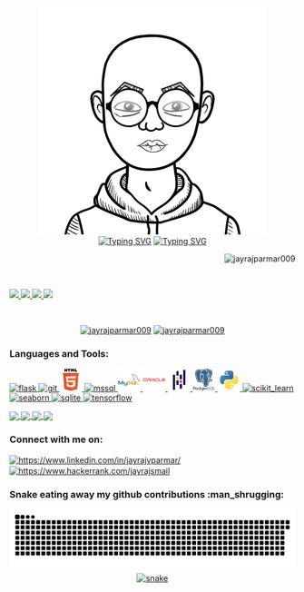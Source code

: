 <!--<h1 align="center">Analytics Professional</h1>-->

<div>
  <div align=center>
      <img height="400"  src="https://github.com/jayrajparmar009/jayrajparmar009/blob/main/Avatar.png" alt="Avatar photo of Jayraj Parmar">
  </div>

<div align=center>
<a href="https://github.com/jayrajparmar009#gh-dark-mode-only">
<img src="https://readme-typing-svg.demolab.com?font=Fira+Code&weight=700&size=22&pause=1000&color=F71A87&background=FF8B3C00&center=true&vCenter=true&width=435&lines=Hi+there!+This+is+Jay;Welcome+to+my+profile+%3A)+;Things+you+should+know+about+me+%3A;Analytics+Professional;Fitness+Enthusiast;Inquisitive+by+Nature;Big+Self+Development+Junkie" alt="Typing SVG" /></a>

 <a href="https://github.com/jayrajparmar009#gh-light-mode-only">
<img src="https://readme-typing-svg.demolab.com?font=Fira+Code&weight=700&size=22&pause=1000&color=FFA500&background=FF8B3C00&center=true&vCenter=true&width=435&lines=Hi+there!+This+is+Jay;Welcome+to+my+profile+%3A)+;Things+you+should+know+about+me+%3A;Analytics+Professional;Fitness+Enthusiast;Inquisitive+by+Nature;Big+Self+Development+Junkie" alt="Typing SVG" /></a>
  
  
  </div>
</div>


<p align="right"> &nbsp;<img src="https://komarev.com/ghpvc/?username=jayrajparmar009&&theme=dark&background&show_icons=true&label=Profile%20views&color=FFA500&style=flat" alt="jayrajparmar009" /> </p>

<br/>
<p align="left">
  <a href="https://github.com/jayrajparmar009#gh-dark-mode-only">
  <img width="49.5%" src="https://github-readme-stats.vercel.app/api?username=jayrajparmar009&theme=radical&show_icons=true&locale=en" />
    <img width="49.5%" src="https://github-readme-streak-stats.herokuapp.com/?user=jayrajparmar009&theme=radical&date_format=M%20j%5B%2C%20Y%5D&fire=FF0000" />
  </a>
  <a href="https://github.com/jayrajparmar009#gh-light-mode-only">
  <img width="49.5%" src="https://github-readme-stats.vercel.app/api?username=jayrajparmar009&theme=flag-india&show_icons=true&locale=en&border_color=000000" />
    <img width="49.5%" src="https://github-readme-streak-stats.herokuapp.com/?user=jayrajparmar009&theme=flag-india&date_format=M%20j%5B%2C%20Y%5D&title_color=F71A87&fire=FF0000&border=000000" />
  </a>
</p>
<br>


<p align="center"> 
  <a href="https://github.com/jayrajparmar009#gh-dark-mode-only"><img src="https://github-profile-trophy.vercel.app/?username=jayrajparmar009&layout=compact&theme=radical" alt="jayrajparmar009" /></a> 
  <a href="https://github.com/jayrajparmar009#gh-light-mode-only"><img src="https://github-profile-trophy.vercel.app/?username=jayrajparmar009&layout=compact&theme=flag-india&border_color=000000" alt="jayrajparmar009" /></a> 
</p>
    







<!-- <p>&nbsp;<img align="center" src="https://github-readme-streak-stats.herokuapp.com/?user=jayrajparmar009&" alt="jayrajparmar009" /></p> -->


<h3 align="left">Languages and Tools:</h3>
<p align="left"> <a href="https://flask.palletsprojects.com/" target="_blank" rel="noreferrer"> <img src="https://www.vectorlogo.zone/logos/pocoo_flask/pocoo_flask-icon.svg" alt="flask" width="40" height="40"/> </a> <a href="https://git-scm.com/" target="_blank" rel="noreferrer"> <img src="https://www.vectorlogo.zone/logos/git-scm/git-scm-icon.svg" alt="git" width="40" height="40"/> </a> <a href="https://www.w3.org/html/" target="_blank" rel="noreferrer"> <img src="https://raw.githubusercontent.com/devicons/devicon/master/icons/html5/html5-original-wordmark.svg" alt="html5" width="40" height="40"/> </a> <a href="https://www.microsoft.com/en-us/sql-server" target="_blank" rel="noreferrer"> <img src="https://www.svgrepo.com/show/303229/microsoft-sql-server-logo.svg" alt="mssql" width="40" height="40"/> </a> <a href="https://www.mysql.com/" target="_blank" rel="noreferrer"> <img src="https://raw.githubusercontent.com/devicons/devicon/master/icons/mysql/mysql-original-wordmark.svg" alt="mysql" width="40" height="40"/> </a> <a href="https://www.oracle.com/" target="_blank" rel="noreferrer"> <img src="https://raw.githubusercontent.com/devicons/devicon/master/icons/oracle/oracle-original.svg" alt="oracle" width="40" height="40"/> </a> <a href="https://pandas.pydata.org/" target="_blank" rel="noreferrer"> <img src="https://raw.githubusercontent.com/devicons/devicon/2ae2a900d2f041da66e950e4d48052658d850630/icons/pandas/pandas-original.svg" alt="pandas" width="40" height="40"/> </a> <a href="https://www.postgresql.org" target="_blank" rel="noreferrer"> <img src="https://raw.githubusercontent.com/devicons/devicon/master/icons/postgresql/postgresql-original-wordmark.svg" alt="postgresql" width="40" height="40"/> </a> <a href="https://www.python.org" target="_blank" rel="noreferrer"> <img src="https://raw.githubusercontent.com/devicons/devicon/master/icons/python/python-original.svg" alt="python" width="40" height="40"/> </a> <a href="https://scikit-learn.org/" target="_blank" rel="noreferrer"> <img src="https://upload.wikimedia.org/wikipedia/commons/0/05/Scikit_learn_logo_small.svg" alt="scikit_learn" width="40" height="40"/> </a> <a href="https://seaborn.pydata.org/" target="_blank" rel="noreferrer"> <img src="https://seaborn.pydata.org/_images/logo-mark-lightbg.svg" alt="seaborn" width="40" height="40"/> </a> <a href="https://www.sqlite.org/" target="_blank" rel="noreferrer"> <img src="https://www.vectorlogo.zone/logos/sqlite/sqlite-icon.svg" alt="sqlite" width="40" height="40"/> </a> <a href="https://www.tensorflow.org" target="_blank" rel="noreferrer"> <img src="https://www.vectorlogo.zone/logos/tensorflow/tensorflow-icon.svg" alt="tensorflow" width="40" height="40"/> </a> </p>


<a href="https://github.com/jayrajparmar009/path_to_fitness#gh-dark-mode-only">
  <img align="center" src="https://github-readme-stats.vercel.app/api/pin/?username=jayrajparmar009&repo=path_to_fitness&theme=radical&show_icons=true" />
</a>
<a href="https://github.com/jayrajparmar009/path_to_fitness#gh-light-mode-only">
  <img align="center" src="https://github-readme-stats.vercel.app/api/pin/?username=jayrajparmar009&repo=path_to_fitness&theme=flag-india&show_icons=true&border_color=000000" />
</a>  

<a href="https://github.com/jayrajparmar009/Public_DS#gh-dark-mode-only">
  <img align="center" src="https://github-readme-stats.vercel.app/api/pin/?username=jayrajparmar009&repo=Public_DS&theme=radical" />
</a>
<a href="https://github.com/jayrajparmar009/Public_DS#gh-light-mode-only">
  <img align="center" src="https://github-readme-stats.vercel.app/api/pin/?username=jayrajparmar009&repo=Public_DS&theme=flag-india&border_color=000000" />
</a>


<h3 align="left">Connect with me on:</h3>
<p align="left">
<a href="https://linkedin.com/in/jayrajvparmar/" target="blank"><img align="center" src="https://raw.githubusercontent.com/rahuldkjain/github-profile-readme-generator/master/src/images/icons/Social/linked-in-alt.svg" alt="https://www.linkedin.com/in/jayrajvparmar/" height="30" width="40" /></a>
<a href="https://www.hackerrank.com/jayrajsmail" target="blank"><img align="center" src="https://raw.githubusercontent.com/rahuldkjain/github-profile-readme-generator/master/src/images/icons/Social/hackerrank.svg" alt="https://www.hackerrank.com/jayrajsmail" height="30" width="40" /></a>
</p>

<h3 align="left">Snake eating away my github contributions :man_shrugging:</h3>
<div align="center">
  
  <a href="https://github.com/jayrajparmar009#gh-dark-mode-only">
  <img  src="https://github.com/jayrajparmar009/jayrajparmar009/blob/output/github-contribution-grid-snake.svg"
       alt="snake" /></a>
  <a href="https://github.com/jayrajparmar009#gh-light-mode-only">
  <img  src="https://github.com/jayrajparmar009/jayrajparmar009/blob/output/github-contribution-grid-snake.gif"
       alt="snake" /></a>
</div>









